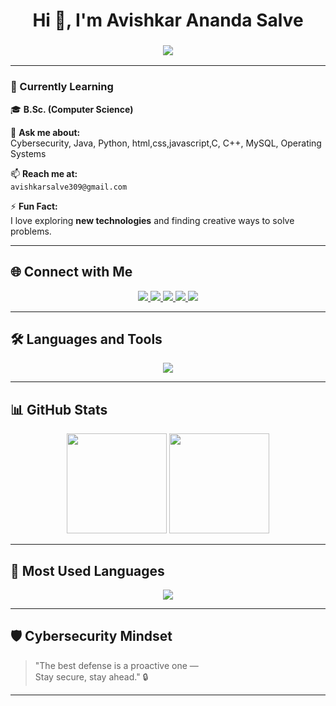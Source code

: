 <!-- Profile Header -->
<h1 align="center">Hi 👋, I'm Avishkar Ananda Salve</h1>
<h3 align="center">
  <img src="https://readme-typing-svg.herokuapp.com?size=25&color=00FF00&center=true&vCenter=true&width=600&lines=Frontend+Developer;Cybersecurity+Expert;Java+%7C+Python+%7C+C+%7C+C++;MySQL+%7C+OS+Specialist;Always+Learning+New+Things+🚀">
</h3>

---

### 🌱 Currently Learning
🎓 **B.Sc. (Computer Science)**

💬 **Ask me about:**  
Cybersecurity, Java, Python, html,css,javascript,C, C++, MySQL, Operating Systems

📫 **Reach me at:**  
`avishkarsalve309@gmail.com`

⚡ **Fun Fact:**  
I love exploring **new technologies** and finding creative ways to solve problems.

---

## 🌐 Connect with Me
<p align="center">
<a href="https://linkedin.com/in/avishkar salve" target="_blank">
<img src="https://img.shields.io/badge/LinkedIn-%230077B5.svg?&style=for-the-badge&logo=linkedin&logoColor=white" />
</a>
<a href="https://fb.com/avishkar salve" target="_blank">
<img src="https://img.shields.io/badge/Facebook-%231877F2.svg?&style=for-the-badge&logo=facebook&logoColor=white" />
</a>
<a href="https://instagram.com/its_me_avishkarsalve10" target="_blank">
<img src="https://img.shields.io/badge/Instagram-%23E4405F.svg?&style=for-the-badge&logo=instagram&logoColor=white" />
</a>
<a href="https://www.youtube.com/c/code with collage kumar" target="_blank">
<img src="https://img.shields.io/badge/YouTube-%23FF0000.svg?&style=for-the-badge&logo=youtube&logoColor=white" />
</a>
<a href="https://www.leetcode.com/avi@123" target="_blank">
<img src="https://img.shields.io/badge/LeetCode-%23FFA116.svg?&style=for-the-badge&logo=leetcode&logoColor=black" />
</a>
</p>

---

## 🛠️ Languages and Tools
<p align="center">
<img src="https://skillicons.dev/icons?i=android,c,cpp,css,html,java,js,python,mysql,oracle,linux,git,dotnet&theme=dark" />
</p>

---

## 📊 GitHub Stats
<p align="center">
<img src="https://github-readme-stats.vercel.app/api?username=prince123358&show_icons=true&theme=tokyonight" height="160" />
<img src="https://github-readme-streak-stats.herokuapp.com/?user=prince123358&theme=tokyonight" height="160" />
</p>

---

## 🚀 Most Used Languages
<p align="center">
<img src="https://github-readme-stats.vercel.app/api/top-langs/?username=prince123358&layout=compact&theme=tokyonight" />
</p>

---

## 🛡️ Cybersecurity Mindset
> "The best defense is a proactive one —  
> Stay secure, stay ahead." 🔒

---
